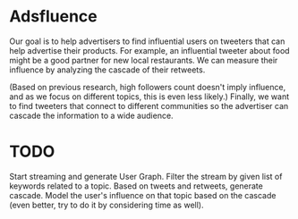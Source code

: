 # Adsfluence
Our goal is to help advertisers to find influential users on tweeters that can help advertise their products.
For example, an influential tweeter about food might be a good partner for new local restaurants.
We can measure their influence by analyzing the cascade of their retweets.

(Based on previous research, high followers count doesn't imply influence, and as we focus on different topics, this is even less likely.)
Finally, we want to find tweeters that connect to different communities so the advertiser can cascade the information to a wide audience.

# TODO
Start streaming and generate User Graph.
Filter the stream by given list of keywords related to a topic.
Based on tweets and retweets, generate cascade.
Model the user's influence on that topic based on the cascade (even better, try to do it by considering time as well).
